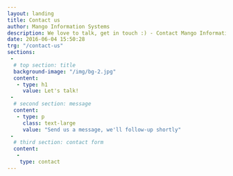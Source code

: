 ```yaml
---
layout: landing
title: Contact us
author: Mango Information Systems
description: We love to talk, get in touch :) - Contact Mango Information Systems.
date: 2016-06-04 15:50:28
trg: "/contact-us"
sections:
 -
  # top section: title
  background-image: "/img/bg-2.jpg"
  content:
   - type: h1
     value: Let's talk!
 -
  # second section: message
  content:
   - type: p
     class: text-large
     value: "Send us a message, we'll follow-up shortly"
 -
  # third section: contact form
  content:
   -
    type: contact
---
```

